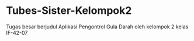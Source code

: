 # Tubes-Sister-Kelompok2
Tugas besar berjudul Aplikasi Pengontrol Gula Darah oleh kelompok 2 kelas IF-42-07
